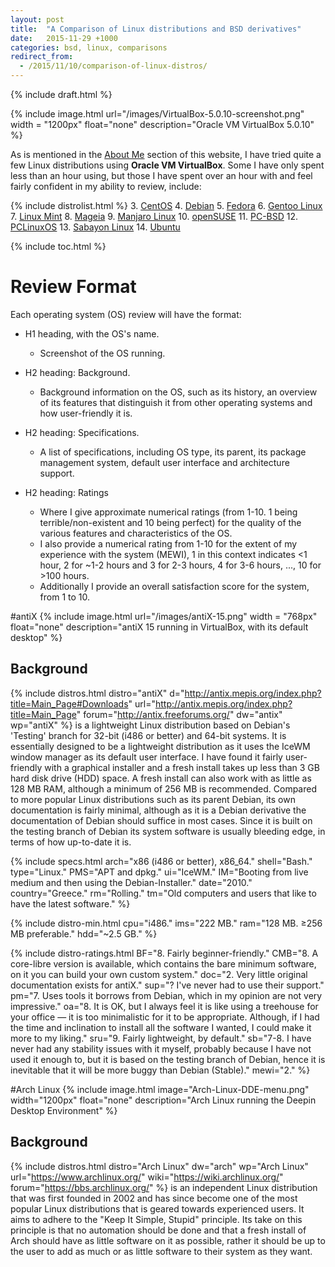 ```yaml
---
layout: post
title:  "A Comparison of Linux distributions and BSD derivatives"
date:   2015-11-29 +1000
categories: bsd, linux, comparisons
redirect_from:
  - /2015/11/10/comparison-of-linux-distros/
---
```

{% include draft.html %}

{% include image.html url="/images/VirtualBox-5.0.10-screenshot.png" width = "1200px" float="none" description="Oracle VM VirtualBox 5.0.10" %}

As is mentioned in the [About Me](/about-me/) section of this website, I have tried quite a few Linux distributions using **Oracle VM VirtualBox**. Some I have only spent less than an hour using, but those I have spent over an hour with and feel fairly confident in my ability to review, include:

{% include distrolist.html %}
3. [CentOS](https://www.centos.org/)
4. [Debian](http://debian.org/)
5. [Fedora](https://getfedora.org/)
6. [Gentoo Linux](https://www.gentoo.org/)
7. [Linux Mint](http://linuxmint.com/)
8. [Mageia](http://www.mageia.org/en/)
9. [Manjaro Linux](https://manjaro.github.io)
10. [openSUSE](https://www.opensuse.org/)
11. [PC-BSD](http://www.pcbsd.org/)
12. [PCLinuxOS](http://www.pclinuxos.com/)
13. [Sabayon Linux](http://www.sabayon.org/)
14. [Ubuntu](http://www.ubuntu.com/)

{% include toc.html %}


# Review Format
Each operating system (OS) review will have the format:
* H1 heading, with the OS's name.
  * Screenshot of the OS running.


* H2 heading: Background.
  * Background information on the OS, such as its history, an overview of its features that distinguish it from other operating systems and how user-friendly it is.


* H2 heading: Specifications.
  * A list of specifications, including OS type, its parent, its package management system, default user interface and architecture support.


* H2 heading: Ratings
  * Where I give approximate numerical ratings (from 1-10. 1 being terrible/non-existent and 10 being perfect) for the quality of the various features and characteristics of the OS.
  * I also provide a numerical rating from 1-10 for the extent of my experience with the system (MEWI), 1 in this context indicates <1 hour, 2 for ~1-2 hours and 3 for 2-3 hours, 4 for 3-6 hours, ..., 10 for >100 hours.
  * Additionally I provide an overall satisfaction score for the system, from 1 to 10.

#antiX
{% include image.html url="/images/antiX-15.png" width = "768px" float="none" description="antiX 15 running in VirtualBox, with its default desktop" %}

## Background
{% include distros.html distro="antiX" d="http://antix.mepis.org/index.php?title=Main_Page#Downloads" url="http://antix.mepis.org/index.php?title=Main_Page" forum="http://antix.freeforums.org/" dw="antix" wp="antiX" %} is a lightweight Linux distribution based on Debian's 'Testing' branch for 32-bit (i486 or better) and 64-bit systems. It is essentially designed to be a lightweight distribution as it uses the IceWM window manager as its default user interface. I have found it fairly user-friendly with a graphical installer and a fresh install takes up less than 3 GB hard disk drive (HDD) space. A fresh install can also work with as little as 128 MB RAM, although a minimum of 256 MB is recommended. Compared to more popular Linux distributions such as its parent Debian, its own documentation is fairly minimal, although as it is a Debian derivative the documentation of Debian should suffice in most cases. Since it is built on the testing branch of Debian its system software is usually bleeding edge, in terms of how up-to-date it is.

{% include specs.html arch="x86 (i486 or better), x86_64." shell="Bash." type="Linux." PMS="APT and dpkg." ui="IceWM." IM="Booting from live medium and then using the Debian-Installer." date="2010." country="Greece." rm="Rolling." tm="Old computers and users that like to have the latest software." %}

{% include distro-min.html cpu="i486." ims="222 MB." ram="128 MB. &geq;256 MB preferable." hdd="~2.5 GB." %}

{% include distro-ratings.html BF="8. Fairly beginner-friendly." CMB="8. A core-libre version is available, which contains the bare minimum software, on it you can build your own custom system." doc="2. Very little original documentation exists for antiX." sup="? I've never had to use their support." pm="7. Uses tools it borrows from Debian, which in my opinion are not very impressive." oa="8. It is OK, but I always feel it is like using a treehouse for your office &mdash; it is too minimalistic for it to be appropriate. Although, if I had the time and inclination to install all the software I wanted, I could make it more to my liking." sru="9. Fairly lightweight, by default." sb="7-8. I have never had any stability issues with it myself, probably because I have not used it enough to, but it is based on the testing branch of Debian, hence it is inevitable that it will be more buggy than Debian (Stable)."  mewi="2." %}

#Arch Linux
{% include image.html image="Arch-Linux-DDE-menu.png" width="1200px" float="none" description="Arch Linux running the Deepin Desktop Environment" %}

## Background
{% include distros.html distro="Arch Linux" dw="arch" wp="Arch Linux" url="https://www.archlinux.org/" wiki="https://wiki.archlinux.org/" forum="https://bbs.archlinux.org/" %} is an independent Linux distribution that was first founded in 2002 and has since become one of the most popular Linux distributions that is geared towards experienced users. It aims to adhere to the "Keep It Simple, Stupid" principle. Its take on this principle is that no automation should be done and that a fresh install of Arch should have as little software on it as possible, rather it should be up to the user to add as much or as little software to their system as they want. 
